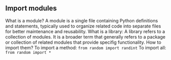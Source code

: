 ## Import modules

What is a module?
A module is a single file containing Python definitions and statements, typically used to organize related code into separate files for better maintenance and reusability.
What is a library:
A library refers to a collection of modules. It is a broader term that generally refers to a package or collection of related modules that provide specifig functionality.
How to import them?
To import a method: `from random import randint`
To import all: `from random import *`
